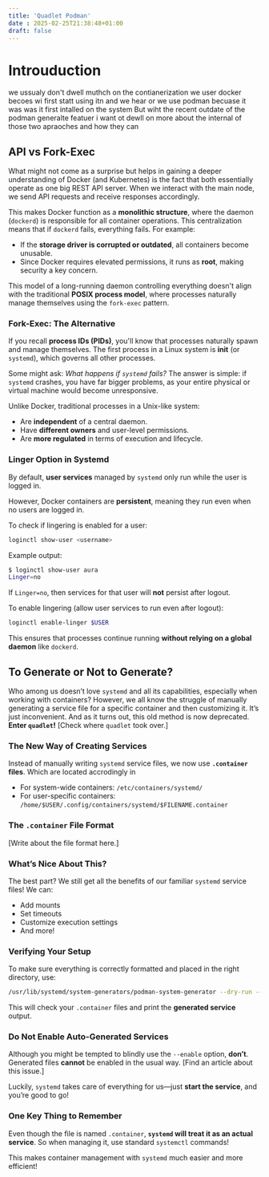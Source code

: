 ```yaml
---
title: 'Quadlet Podman'
date : 2025-02-25T21:38:48+01:00
draft: false
---
```


# Introuduction 
we ussualy don't dwell muthch on the contianerization we user docker becoes wi first statt using itn and we hear 
or we use podman  becuase it was was it first intalled on the system 
But wiht the recent outdate of the podman generalte featuer i want ot dewll on more about the internal of those two apraoches and how they 
can 

## API vs Fork-Exec
What might not come as a surprise but helps in gaining a deeper understanding of Docker (and Kubernetes) is the fact that both essentially operate as one big REST API server. When we interact with the main node, we send API requests and receive responses accordingly.

This makes Docker function as a **monolithic structure**, where the daemon (`dockerd`) is responsible for all container operations. This centralization means that if `dockerd` fails, everything fails. For example:
- If the **storage driver is corrupted or outdated**, all containers become unusable.
- Since Docker requires elevated permissions, it runs as **root**, making security a key concern.

This model of a long-running daemon controlling everything doesn't align with the traditional **POSIX process model**, where processes naturally manage themselves using the `fork-exec` pattern.

### **Fork-Exec: The Alternative**
If you recall **process IDs (PIDs)**, you'll know that processes naturally spawn and manage themselves. 
The first process in a Linux system is **init** (or `systemd`), which governs all other processes.

Some might ask: *What happens if `systemd` fails?* The answer is simple: if `systemd` crashes, you have far bigger problems, as your entire physical or virtual machine would become unresponsive.

Unlike Docker, traditional processes in a Unix-like system:

- Are **independent** of a central daemon.
- Have **different owners** and user-level permissions.
- Are **more regulated** in terms of execution and lifecycle.

### **Linger Option in Systemd**
By default, **user services** managed by `systemd` only run while the user is logged in.

However, Docker containers are **persistent**, meaning they run even when no users are logged in.

To check if lingering is enabled for a user:
```bash
loginctl show-user <username>
```
Example output:
```bash
$ loginctl show-user aura
Linger=no
```
If `Linger=no`, then services for that user will **not** persist after logout.

To enable lingering (allow user services to run even after logout):
```bash
loginctl enable-linger $USER
```
This ensures that processes continue running **without relying on a global daemon** like `dockerd`.

## To Generate or Not to Generate?

Who among us doesn’t love `systemd` and all its capabilities, especially when working with containers?
However, we all know the struggle of manually generating a service file for a specific container and then customizing it.
It’s just inconvenient. And as it turns out, this old method is now deprecated. 
**Enter `quadlet`!** [Check where `quadlet` took over.]
### **The New Way of Creating Services**
Instead of manually writing `systemd` service files, we now use **`.container` files**.
Which are located accrodingly  in 
- For system-wide containers: `/etc/containers/systemd/`
- For user-specific containers: `/home/$USER/.config/containers/systemd/$FILENAME.container`

### **The `.container` File Format**
[Write about the file format here.]

### **What’s Nice About This?**
The best part? We still get all the benefits of our familiar `systemd` service files! We can:
- Add mounts
- Set timeouts
- Customize execution settings
- And more!

### **Verifying Your Setup**
To make sure everything is correctly formatted and placed in the right directory, use:
```bash
/usr/lib/systemd/system-generators/podman-system-generator --dry-run --user
```
This will check your `.container` files and print the **generated service** output.

### **Do Not Enable Auto-Generated Services**
Although you might be tempted to blindly use the `--enable` option, **don’t**. Generated files **cannot** be enabled in the usual way. [Find an article about this issue.]

Luckily, `systemd` takes care of everything for us—just **start the service**, and you’re good to go!

### **One Key Thing to Remember**
Even though the file is named `.container`, **`systemd` will treat it as an actual service**. So when managing it, use standard `systemctl` commands!

This makes container management with `systemd` much easier and more efficient!



